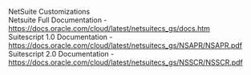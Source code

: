 NetSuite Customizations <br>
Netsuite Full Documentation - https://docs.oracle.com/cloud/latest/netsuitecs_gs/docs.htm <br>
Suitescript 1.0 Documentation - https://docs.oracle.com/cloud/latest/netsuitecs_gs/NSAPR/NSAPR.pdf <br>
Suitescript 2.0 Documentation - https://docs.oracle.com/cloud/latest/netsuitecs_gs/NSSCR/NSSCR.pdf
